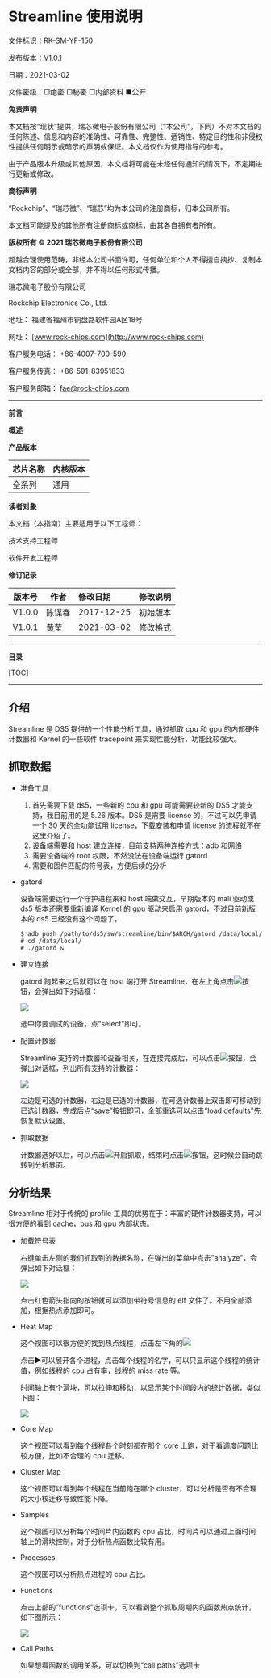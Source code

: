 # Streamline 使用说明

文件标识：RK-SM-YF-150

发布版本：V1.0.1

日期：2021-03-02

文件密级：□绝密   □秘密   □内部资料   ■公开

**免责声明**

本文档按“现状”提供，瑞芯微电子股份有限公司（“本公司”，下同）不对本文档的任何陈述、信息和内容的准确性、可靠性、完整性、适销性、特定目的性和非侵权性提供任何明示或暗示的声明或保证。本文档仅作为使用指导的参考。

由于产品版本升级或其他原因，本文档将可能在未经任何通知的情况下，不定期进行更新或修改。

**商标声明**

“Rockchip”、“瑞芯微”、“瑞芯”均为本公司的注册商标，归本公司所有。

本文档可能提及的其他所有注册商标或商标，由其各自拥有者所有。

**版权所有 © 2021 瑞芯微电子股份有限公司**

超越合理使用范畴，非经本公司书面许可，任何单位和个人不得擅自摘抄、复制本文档内容的部分或全部，并不得以任何形式传播。

瑞芯微电子股份有限公司

Rockchip Electronics Co., Ltd.

地址：     福建省福州市铜盘路软件园A区18号

网址：     [www.rock-chips.com](http://www.rock-chips.com)

客户服务电话： +86-4007-700-590

客户服务传真： +86-591-83951833

客户服务邮箱： [fae@rock-chips.com](mailto:fae@rock-chips.com)

---

**前言**

**概述**

**产品版本**

| **芯片名称** | **内核版本** |
| ------------ | ------------ |
| 全系列       | 通用         |

**读者对象**

本文档（本指南）主要适用于以下工程师：

技术支持工程师

软件开发工程师

**修订记录**

| **版本号** | **作者** | **修改日期** | **修改说明** |
| ---------- | -------- | :----------- | ------------ |
| V1.0.0     | 陈谋春   | 2017-12-25   | 初始版本     |
| V1.0.1     | 黄莹     | 2021-03-02   | 修改格式     |

---

**目录**

[TOC]

---

## 介绍

   Streamline 是 DS5 提供的一个性能分析工具，通过抓取 cpu 和 gpu 的内部硬件计数器和 Kernel 的一些软件 tracepoint 来实现性能分析，功能比较强大。

## 抓取数据

- 准备工具

  1. 首先需要下载 ds5，一些新的 cpu 和 gpu 可能需要较新的 DS5 才能支持，我目前用的是 5.26 版本。DS5 是需要 license 的，不过可以先申请一个 30 天的全功能试用 license，下载安装和申请 license 的流程就不在这里介绍了。
  2. 设备端需要和 host 建立连接，目前支持两种连接方式：adb 和网络
  3. 需要设备端的 root 权限，不然没法在设备端运行 gatord
  4. 需要和固件匹配的符号表，方便后续的分析

- gatord

  设备端需要运行一个守护进程来和 host 端做交互，早期版本的 mali 驱动或 ds5 版本还需要重新编译 Kernel 的 gpu 驱动来启用 gatord，不过目前新版本的 ds5 已经没有这个问题了。

  ```shell
  $ adb push /path/to/ds5/sw/streamline/bin/$ARCH/gatord /data/local/
  # cd /data/local/
  # ./gatord &
  ```

- 建立连接

  gatord 跑起来之后就可以在 host 端打开 Streamline，在左上角点击<img src="Rockchip_Quick_Start_Linux_Streamline/button_con.jpg"></img>按钮，会弹出如下对话框：

  <img src="Rockchip_Quick_Start_Linux_Streamline/dialog_con.jpg"></img>

  选中你要调试的设备，点“select”即可。

- 配置计数器

  Streamline 支持的计数器和设备相关，在连接完成后，可以点击<img src="Rockchip_Quick_Start_Linux_Streamline/button_cfg.jpg"></img>按钮，会弹出对话框，列出所有支持的计数器：

  <img src="Rockchip_Quick_Start_Linux_Streamline/dialog_counter.jpg"></img>

  左边是可选的计数器，右边是已选的计数器，在可选计数器上双击即可移动到已选计数器，完成后点“save”按钮即可，全部重选可以点击“load defaults"先恢复默认设置。

- 抓取数据

  计数器选好以后，可以点击<img src="Rockchip_Quick_Start_Linux_Streamline/button_start.jpg"></img>开启抓取，结束时点击<img src="Rockchip_Quick_Start_Linux_Streamline/button_stop.jpg"></img>按钮，这时候会自动跳转到分析界面。

## 分析结果

Streamline 相对于传统的 profile 工具的优势在于：丰富的硬件计数器支持，可以很方便的看到 cache，bus 和 gpu 内部状态。

- 加载符号表

  右键单击左侧的我们抓取到的数据名称，在弹出的菜单中点击”analyze"，会弹出如下对话框：

  <img src="Rockchip_Quick_Start_Linux_Streamline/load_symbols.jpg"></img>

  点击红色箭头指向的按钮就可以添加带符号信息的 elf 文件了。不用全部添加，根据热点添加即可。

- Heat Map

  这个视图可以很方便的找到热点线程，点击左下角的<img src="Rockchip_Quick_Start_Linux_Streamline/button_view.jpg"></img>

  点击▶️可以展开各个进程，点击每个线程的名字，可以只显示这个线程的统计值，例如线程的 cpu 占有率，线程的 miss rate 等。

  时间轴上有个滑块，可以拉伸和移动，以显示某个时间段内的统计数据，类似下图：

  <img src="Rockchip_Quick_Start_Linux_Streamline/heat_map.jpg"></img>

- Core Map

  这个视图可以看到每个线程各个时刻都在那个 core 上跑，对于看调度问题比较方便，比如不合理的 cpu 迁移。

- Cluster Map

  这个视图可以看到每个线程在当前跑在哪个 cluster，可以分析是否有不合理的大小核迁移导致性能下降。

- Samples

  这个视图可以分析每个时间片内函数的 cpu 占比，时间片可以通过上面时间轴上的滑块控制，对于分析热点函数比较有用。

- Processes

  这个视图可以分析热点进程的 cpu 占比。

- Functions

  点击上部的”functions"选项卡，可以看到整个抓取周期内的函数热点统计，如下图所示：

  <img src="Rockchip_Quick_Start_Linux_Streamline/function_tab.jpg"></img>

- Call Paths

  如果想看函数的调用关系，可以切换到“call paths”选项卡

